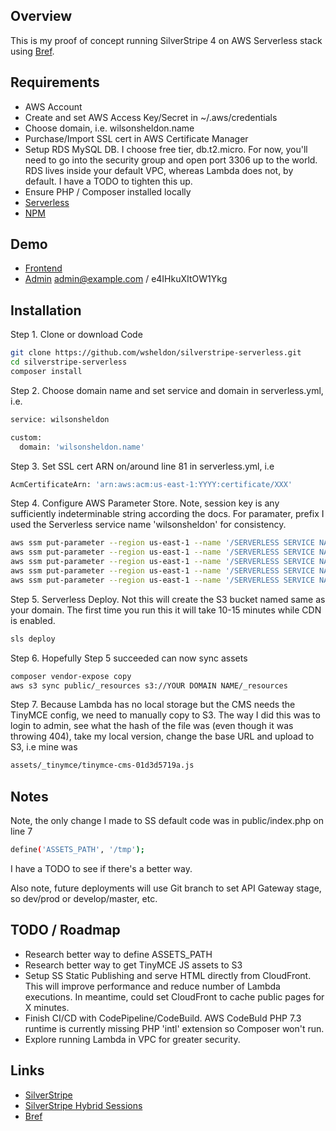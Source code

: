 ## Overview

This is my proof of concept running SilverStripe 4 on AWS Serverless stack using [Bref](https://bref.sh).  

## Requirements ##

* AWS Account
* Create and set AWS Access Key/Secret in ~/.aws/credentials
* Choose domain, i.e. wilsonsheldon.name
* Purchase/Import SSL cert in AWS Certificate Manager
* Setup RDS MySQL DB.  I choose free tier, db.t2.micro.  For now, you'll need to go into the security group and open port 3306 up to the world.  RDS lives inside your default VPC, whereas Lambda does not, by default.  I have a TODO to tighten this up.
* Ensure PHP / Composer installed locally
* [Serverless](https://serverless.com)
* [NPM](https://www.npmjs.com/get-npm)

## Demo ##

* [Frontend](https://wilsonsheldon.name)
* [Admin](https://wilsonsheldon.name/admin) admin@example.com / e4IHkuXItOW1Ykg


## Installation ##

Step 1. Clone or download Code
```sh
git clone https://github.com/wsheldon/silverstripe-serverless.git
cd silverstripe-serverless
composer install
```

Step 2.  Choose domain name and set service and domain in serverless.yml, i.e.
```sh
service: wilsonsheldon

custom:
  domain: 'wilsonsheldon.name'
```

Step 3.  Set SSL cert ARN on/around line 81 in serverless.yml, i.e
```sh
AcmCertificateArn: 'arn:aws:acm:us-east-1:YYYY:certificate/XXX'
```

Step 4. Configure AWS Parameter Store.  Note, session key is any sufficiently indeterminable string according the docs.  For paramater, prefix I used the Serverless service name 'wilsonsheldon' for consistency.
```sh
aws ssm put-parameter --region us-east-1 --name '/SERVERLESS SERVICE NAME/ss_session_key'  --type String --value '##########';
aws ssm put-parameter --region us-east-1 --name '/SERVERLESS SERVICE NAME/ss_database_name'  --type String --value '##########';
aws ssm put-parameter --region us-east-1 --name '/SERVERLESS SERVICE NAME/ss_database_password'  --type String --value '##########';
aws ssm put-parameter --region us-east-1 --name '/SERVERLESS SERVICE NAME/ss_database_server'  --type String --value '##########';
aws ssm put-parameter --region us-east-1 --name '/SERVERLESS SERVICE NAME/ss_database_username'  --type String --value '##########';
```

Step 5. Serverless Deploy.  Not this will create the S3 bucket named same as your domain.  The first time you run this it will take 10-15 minutes while CDN is enabled.  
```sh
sls deploy
```

Step 6.  Hopefully Step 5 succeeded can now sync assets
```sh
composer vendor-expose copy
aws s3 sync public/_resources s3://YOUR DOMAIN NAME/_resources
```

Step 7.  Because Lambda has no local storage but the CMS needs the TinyMCE config, we need to manually copy to S3.  The way I did this was to login to admin, see what the hash of the file was (even though it was throwing 404), take my local version, change the base URL and upload to S3, i.e mine was
```sh
assets/_tinymce/tinymce-cms-01d3d5719a.js
```

## Notes ##
Note, the only change I made to SS default code was in public/index.php on line 7
```sh
define('ASSETS_PATH', '/tmp');
```

I have a TODO to see if there's a better way.

Also note, future deployments will use Git branch to set API Gateway stage, so dev/prod or develop/master, etc.

## TODO / Roadmap ##

* Research better way to define ASSETS_PATH
* Research better way to get TinyMCE JS assets to S3
* Setup SS Static Publishing and serve HTML directly from CloudFront.  This will improve performance and reduce number of Lambda executions.  In meantime, could set CloudFront to cache public pages for X minutes.
* Finish CI/CD with CodePipeline/CodeBuild.  AWS CodeBuld PHP 7.3 runtime is currently missing PHP 'intl' extension so Composer won't run.
* Explore running Lambda in VPC for greater security.

## Links ##

 * [SilverStripe](https://www.silverstripe.org)
 * [SilverStripe Hybrid Sessions](https://github.com/silverstripe/silverstripe-hybridsessions)
 * [Bref](https://bref.sh)

